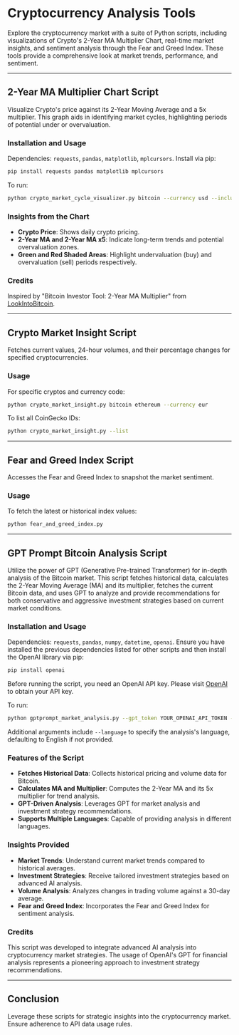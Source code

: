 # Cryptocurrency Analysis Tools

Explore the cryptocurrency market with a suite of Python scripts, including visualizations of Crypto's 2-Year MA Multiplier Chart, real-time market insights, and sentiment analysis through the Fear and Greed Index. These tools provide a comprehensive look at market trends, performance, and sentiment.

---

## 2-Year MA Multiplier Chart Script

Visualize Crypto's price against its 2-Year Moving Average and a 5x multiplier. This graph aids in identifying market cycles, highlighting periods of potential under or overvaluation.

### Installation and Usage

Dependencies: `requests`, `pandas`, `matplotlib`, `mplcursors`. Install via pip:

```bash
pip install requests pandas matplotlib mplcursors
```

To run:

```bash
python crypto_market_cycle_visualizer.py bitcoin --currency usd --include_halvings --from_date "2018-01-01" --to_date "2024-03-05"
```

### Insights from the Chart

- **Crypto Price**: Shows daily crypto pricing.
- **2-Year MA and 2-Year MA x5**: Indicate long-term trends and potential overvaluation zones.
- **Green and Red Shaded Areas**: Highlight undervaluation (buy) and overvaluation (sell) periods respectively.

### Credits

Inspired by "Bitcoin Investor Tool: 2-Year MA Multiplier" from [LookIntoBitcoin](https://www.lookintobitcoin.com/charts/bitcoin-investor-tool/).

---

## Crypto Market Insight Script

Fetches current values, 24-hour volumes, and their percentage changes for specified cryptocurrencies.

### Usage

For specific cryptos and currency code:

```bash
python crypto_market_insight.py bitcoin ethereum --currency eur
```

To list all CoinGecko IDs:

```bash
python crypto_market_insight.py --list
```

---

## Fear and Greed Index Script

Accesses the Fear and Greed Index to snapshot the market sentiment.

### Usage

To fetch the latest or historical index values:

```bash
python fear_and_greed_index.py
```

---

## GPT Prompt Bitcoin Analysis Script

Utilize the power of GPT (Generative Pre-trained Transformer) for in-depth analysis of the Bitcoin market. This script fetches historical data, calculates the 2-Year Moving Average (MA) and its multiplier, fetches the current Bitcoin data, and uses GPT to analyze and provide recommendations for both conservative and aggressive investment strategies based on current market conditions.

### Installation and Usage

Dependencies: `requests`, `pandas`, `numpy`, `datetime`, `openai`. Ensure you have installed the previous dependencies listed for other scripts and then install the OpenAI library via pip:

```bash
pip install openai
```

Before running the script, you need an OpenAI API key. Please visit [OpenAI](https://openai.com/api/) to obtain your API key.

To run:

```bash
python gptprompt_market_analysis.py --gpt_token YOUR_OPENAI_API_TOKEN --language english --currency usd
```

Additional arguments include `--language` to specify the analysis's language, defaulting to English if not provided.

### Features of the Script

- **Fetches Historical Data**: Collects historical pricing and volume data for Bitcoin.
- **Calculates MA and Multiplier**: Computes the 2-Year MA and its 5x multiplier for trend analysis.
- **GPT-Driven Analysis**: Leverages GPT for market analysis and investment strategy recommendations.
- **Supports Multiple Languages**: Capable of providing analysis in different languages.

### Insights Provided

- **Market Trends**: Understand current market trends compared to historical averages.
- **Investment Strategies**: Receive tailored investment strategies based on advanced AI analysis.
- **Volume Analysis**: Analyzes changes in trading volume against a 30-day average.
- **Fear and Greed Index**: Incorporates the Fear and Greed Index for sentiment analysis.

### Credits

This script was developed to integrate advanced AI analysis into cryptocurrency market strategies. The usage of OpenAI's GPT for financial analysis represents a pioneering approach to investment strategy recommendations.

---

## Conclusion

Leverage these scripts for strategic insights into the cryptocurrency market. Ensure adherence to API data usage rules.